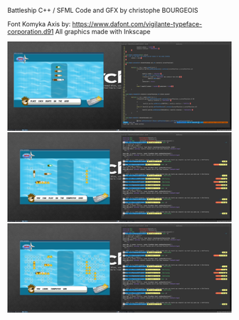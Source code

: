 Battleship C++ / SFML
Code and GFX by christophe BOURGEOIS

Font Komyka Axis by: https://www.dafont.com/vigilante-typeface-corporation.d91 
All graphics made with Inkscape 

![Alt text](Battleship01.png?raw=true "B01")
![Alt text](Battleship02.png?raw=true "B02")
![Alt text](Battleship03.png?raw=true "B03")

